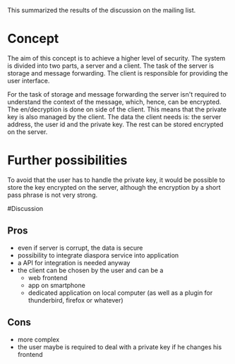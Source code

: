 This summarized the results of the discussion on the mailing list.

# Concept
The aim of this concept is to achieve a higher level of security. The system is divided into two parts, a server and a client. The task of the server is storage and message forwarding. The client is responsible for providing the user interface.

For the task of storage and message forwarding the server isn't required to understand the context of the message, which, hence, can be encrypted. The en/decryption is done on side of the client. This means that the private key is also managed by the client. The data the client needs is: the server address, the user id and the private key. The rest can be stored encrypted on the server.

# Further possibilities 
To avoid that the user has to handle the private key, it would be possible to store the key encrypted on the server, although the encryption by a short pass phrase is not very strong.

#Discussion
## Pros
* even if server is corrupt, the data is secure
* possibility to integrate diaspora service into application
* a API for integration is needed anyway
* the client can be chosen by the user and can be a
  * web frontend
  * app on smartphone
  * dedicated application on local computer (as well as a plugin for thunderbird, firefox or whatever)

## Cons
* more complex
* the user maybe is required to deal with a private key if he changes his frontend
